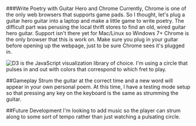 ###Write Poetry with Guitar Hero and Chrome
Currently, Chrome is one of the only web browsers that supports game pads. So I thought, let's plug a guitar hero guitar into a laptop and make a little game to write poetry. The difficult part was perusing the local thrift stores to find an old, wired guitar hero guitar. Support isn't there yet for Mac/Linux so Windows 7+ Chrome is the only browser that this is work on. Make sure you plug in your guitar before opening up the webpage, just to be sure Chrome sees it's plugged in.

![D3](http://d3js.org/) is the JavaScript visualization library of choice. I'm using a circle that pulses in and out with colors that correspond to which fret to play.

##Gameplay
Strum the guitar at the correct time and a new word will appear in your own personal poem. At this time, I have a testing mode setup so that pressing any key on the keyboard is the same as strumming the guitar.

##Future Development
I'm looking to add music so the player can strum along to some sort of tempo rather than just watching a pulsating circle.